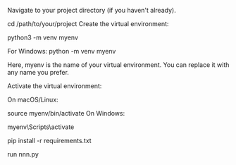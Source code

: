 Navigate to your project directory (if you haven't already).

cd /path/to/your/project Create the virtual environment:

python3 -m venv myenv

For Windows: python -m venv myenv

Here, myenv is the name of your virtual environment. You can replace it with any name you prefer.

Activate the virtual environment:

On macOS/Linux:

source myenv/bin/activate On Windows:

myenv\Scripts\activate

pip install -r requirements.txt

run nnn.py
